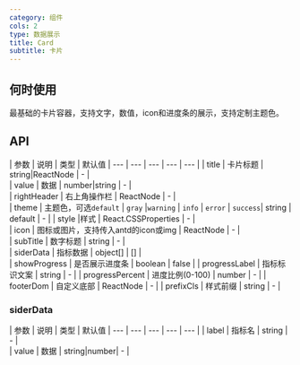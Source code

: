 ```yaml
---
category: 组件
cols: 2
type: 数据展示
title: Card
subtitle: 卡片
---
```


## 何时使用

最基础的卡片容器，支持文字，数值，icon和进度条的展示，支持定制主题色。

## API

| 参数 | 说明 | 类型 | 默认值 
| --- | --- | --- | --- | --- |
| title | 卡片标题 | string\|ReactNode | - |  
| value | 数据 | number\|string | -  |  
| rightHeader | 右上角操作栏 | ReactNode | - |  
| theme | 主题色，可选`default` \| `gray` \|`warning` \|  `info` \| `error` \| `success`|  string | default | - |
| style |样式 | React.CSSProperties | - |  
| icon | 图标或图片，支持传入antd的icon或img | ReactNode | - |  
| subTitle | 数字标题 | string | - |  
| siderData | 指标数据 | object[] | [] |  
| showProgress | 是否展示进度条 | boolean | false | 
| progressLabel | 指标标识文案 | string | - | 
| progressPercent | 进度比例(0-100) | number | - | 
| footerDom | 自定义底部 | ReactNode | - | 
| prefixCls | 样式前缀 | string | - | 

### siderData 

| 参数 | 说明 | 类型 | 默认值 
| --- | --- | --- | --- | --- |
| label | 指标名 | string | - |  
| value | 数据 | string\|number| -  | 
